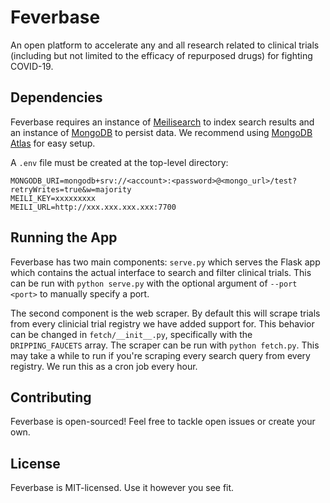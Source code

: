 
# Feverbase
An open platform to accelerate any and all research related to clinical trials (including but not limited to the efficacy of repurposed drugs) for fighting COVID-19.
## Dependencies
Feverbase requires an instance of [Meilisearch](https://github.com/meilisearch/MeiliSearch) to index search results and an instance of [MongoDB](https://github.com/mongodb/mongo) to persist data. We recommend using [MongoDB Atlas](https://www.mongodb.com/cloud/atlas) for easy setup.

A `.env` file must be created at the top-level directory:
   ```
   MONGODB_URI=mongodb+srv://<account>:<password>@<mongo_url>/test?retryWrites=true&w=majority
   MEILI_KEY=xxxxxxxxx
   MEILI_URL=http://xxx.xxx.xxx.xxx:7700
   ```
## Running the App
Feverbase has two main components: `serve.py` which serves the Flask app which contains the actual interface to search and filter clinical trials. This can be run with `python serve.py` with the optional argument of `--port <port>` to manually specify a port.

The second component is the web scraper. By default this will scrape trials from every clinicial trial registry we have added support for. This behavior can be changed in `fetch/__init__.py`, specifically with the `DRIPPING_FAUCETS` array. The scraper can be run with `python fetch.py`. This may take a while to run if you're scraping every search query from every registry. We run this as a cron job every hour.
## Contributing
Feverbase is open-sourced! Feel free to tackle open issues or create your own.
## License
Feverbase is MIT-licensed. Use it however you see fit.